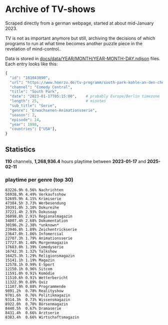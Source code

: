 # Archive of TV-shows

Scraped directly from a german webpage, started at about mid-January 2023.

TV is not as important anymore but still, archiving the decisions of which programs to run at what time
becomes another puzzle piece in the revelation of mind-control.. 

Data is stored in [docs/data/YEAR/MONTH/YEAR-MONTH-DAY.ndjson](docs/data/) files. 
Each entry looks like this:

```python
{
  "id": "181043890", 
  "url": "https://www.hoerzu.de/tv-programm/south-park-kohle-an-den-chefkoch/bid_181043890/", 
  "channel": "Comedy Central", 
  "title": "South Park", 
  "date": "2023-01-17T05:15:00",    # probably Europe/Berlin timezone 
  "length": 25,                     # minutes 
  "sub_title": "Serie", 
  "genre": "Erwachsenen-Animationsserie", 
  "season": 2, 
  "episode": 14, 
  "year": 1998, 
  "countries": ["USA"],
}
```

## Statistics

**110** channels, **1,268,936.4** hours playtime between **2023-01-17** and **2025-02-11**


### playtime per genre (top 30)

    83226.9h 6.56% Nachrichten
    56938.9h 4.49% Verkaufsshow
    52695.9h 4.15% Krimiserie
    47384.5h 3.73% Werbesendung
    39391.0h 3.10% Dokureihe
    37221.4h 2.93% Dokusoap
    36898.8h 2.91% Regionalmagazin
    34007.4h 2.68% Dokumentation
    30196.2h 2.38% *unknown*
    23946.8h 1.89% Zeichentrickserie
    23647.0h 1.86% Infomercial
    22707.3h 1.79% Animationsserie
    17727.8h 1.40% Morgenmagazin
    17683.0h 1.39% Comedyserie
    16742.3h 1.32% Talkshow
    16425.3h 1.29% Religionsmagazin
    15141.1h 1.19% Magazin
    12578.1h 0.99% E-Sport
    12150.1h 0.96% Sitcom
    11591.0h 0.91% Komödie
    11510.6h 0.91% Wetterbericht
    11322.9h 0.89% Quiz
    11107.9h 0.88% Programmende
    9891.2h  0.78% Realityshow
    9701.6h  0.76% Politikmagazin
    9314.3h  0.73% Wissensmagazin
    8922.0h  0.70% Börsenmagazin
    8440.5h  0.67% Dramaserie
    8431.4h  0.66% Arztserie
    8383.4h  0.66% Wirtschaftsmagazin
